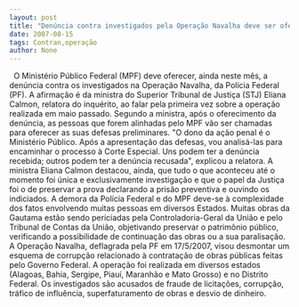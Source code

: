 ```yaml
---
layout: post
title: "Denúncia contra investigados pela Operação Navalha deve ser oferecida este mês"
date: 2007-08-15
tags: Contran,operação
author: None
---
```

&nbsp;
O Minist&eacute;rio P&uacute;blico Federal (MPF) deve oferecer, ainda neste m&ecirc;s, a den&uacute;ncia contra os investigados na Opera&ccedil;&atilde;o Navalha, da Pol&iacute;cia Federal (PF). A afirma&ccedil;&atilde;o &eacute; da ministra do Superior Tribunal de Justi&ccedil;a (STJ) Eliana Calmon, relatora do inqu&eacute;rito, ao falar pela primeira vez sobre a opera&ccedil;&atilde;o realizada em maio passado.
Segundo a ministra, ap&oacute;s o oferecimento da den&uacute;ncia, as pessoas que forem alinhadas pelo MPF v&atilde;o ser chamadas para oferecer as suas defesas preliminares. &quot;O dono da a&ccedil;&atilde;o penal &eacute; o Minist&eacute;rio P&uacute;blico. Ap&oacute;s a apresenta&ccedil;&atilde;o das defesas, vou analis&aacute;-las para encaminhar o processo &agrave; Corte Especial. Uns podem ter a den&uacute;ncia recebida; outros podem ter a den&uacute;ncia recusada&quot;, explicou a relatora.
A ministra Eliana Calmon destacou, ainda, que tudo o que aconteceu at&eacute; o momento foi &uacute;nica e exclusivamente investiga&ccedil;&atilde;o e que o papel da Justi&ccedil;a foi o de preservar a prova declarando a pris&atilde;o preventiva e ouvindo os indiciados.
A demora da Pol&iacute;cia Federal e do MPF deve-se &agrave; complexidade dos fatos envolvendo muitas pessoas em diversos Estados. Muitas obras da Gautama est&atilde;o sendo periciadas pela Controladoria-Geral da Uni&atilde;o e pelo Tribunal de Contas da Uni&atilde;o, objetivando preservar o patrim&ocirc;nio p&uacute;blico, verificando a possibilidade de continua&ccedil;&atilde;o das obras ou a sua paralisa&ccedil;&atilde;o.
A Opera&ccedil;&atilde;o Navalha, deflagrada pela PF em 17/5/2007, visou desmontar um esquema de corrup&ccedil;&atilde;o relacionado &agrave; contrata&ccedil;&atilde;o de obras p&uacute;blicas feitas pelo Governo Federal. A opera&ccedil;&atilde;o foi realizada em diversos estados (Alagoas, Bahia, Sergipe, Piau&iacute;, Maranh&atilde;o e Mato Grosso) e no Distrito Federal.
Os investigados s&atilde;o acusados de fraude de licita&ccedil;&otilde;es, corrup&ccedil;&atilde;o, tr&aacute;fico de influ&ecirc;ncia, superfaturamento de obras e desvio de dinheiro. 